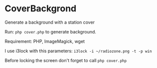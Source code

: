 # CoverBackgrond

Generate a background with a station cover

Run:
`php cover.php` to generate background.

Requirement:
PHP, ImageMagick, wget

I use i3lock with this parameters:
`i3lock -i ~/radiozone.png -t -p win`

Before locking the screen don't forget to call `php cover.php`
